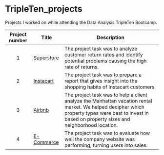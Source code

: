 # TripleTen_projects
Projects I worked on while attending the Data Analysis TripleTen Bootcamp.


| Project number | Title | Description |
| :-----------: | ----------- |----------- |
| 1 | [Superstore](https://docs.google.com/presentation/d/1tb80qYWvBruxK1ATqAPQeQHVY9-n7qLAolNFurSBneE/edit?usp=sharing)| The project task was to analyze customer return rates and identify potential problems causing the high rate of returns. |
| 2 | [Instacart](https://github.com/zarina-perez/TripleTen_projects/tree/main/02-EDA_project) | The project task was to prepare a report that gives insight into the shopping habits of Instacart customers |
| 3 | [Airbnb](https://docs.google.com/spreadsheets/d/1onIaA13q_bJOESTcrwANEDGfe0y1ANWXmY5m34IC2lE/edit?usp=sharing) | The project task was to help a client analyze the Manhattan vacation rental market. We helped decipher which property types were best to invest in based on property sizes and neighborhood location. |
| 4 | [E-Commerce](https://docs.google.com/spreadsheets/d/1I_sH6_fxk-s33I5SMQ8h8QzCXhR0rtG-c8s1VbaRJHI/edit?usp=sharing) | The project task was to evaluate how well the company website was performing, turning users into sales. |
